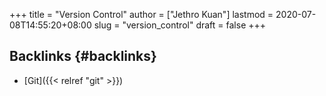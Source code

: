 +++
title = "Version Control"
author = ["Jethro Kuan"]
lastmod = 2020-07-08T14:55:20+08:00
slug = "version_control"
draft = false
+++

## Backlinks {#backlinks}

- [Git]({{< relref "git" >}})
